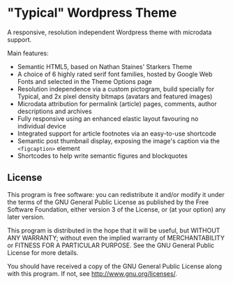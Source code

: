 "Typical" Wordpress Theme
=======================

A responsive, resolution independent Wordpress theme with microdata support.

Main features:

* Semantic HTML5, based on Nathan Staines' Starkers Theme
* A choice of 6 highly rated serif font families, hosted by Google Web Fonts and selected in the Theme Options page
* Resolution independence via a custom pictogram, build specially for Typical, and 2x pixel density bitmaps (avatars and featured images)
* Microdata attribution for permalink (article) pages, comments, author descriptions and archives
* Fully responsive using an enhanced elastic layout favouring no individual device
* Integrated support for article footnotes via an easy-to-use shortcode
* Semantic post thumbnail display, exposing the image's caption via the `<figcaption>` element
* Shortcodes to help write semantic figures and blockquotes

License
------------------------

This program is free software: you can redistribute it and/or modify
it under the terms of the GNU General Public License as published by
the Free Software Foundation, either version 3 of the License, or
(at your option) any later version.

This program is distributed in the hope that it will be useful,
but WITHOUT ANY WARRANTY; without even the implied warranty of
MERCHANTABILITY or FITNESS FOR A PARTICULAR PURPOSE.  See the
GNU General Public License for more details.

You should have received a copy of the GNU General Public License
along with this program.  If not, see <http://www.gnu.org/licenses/>.